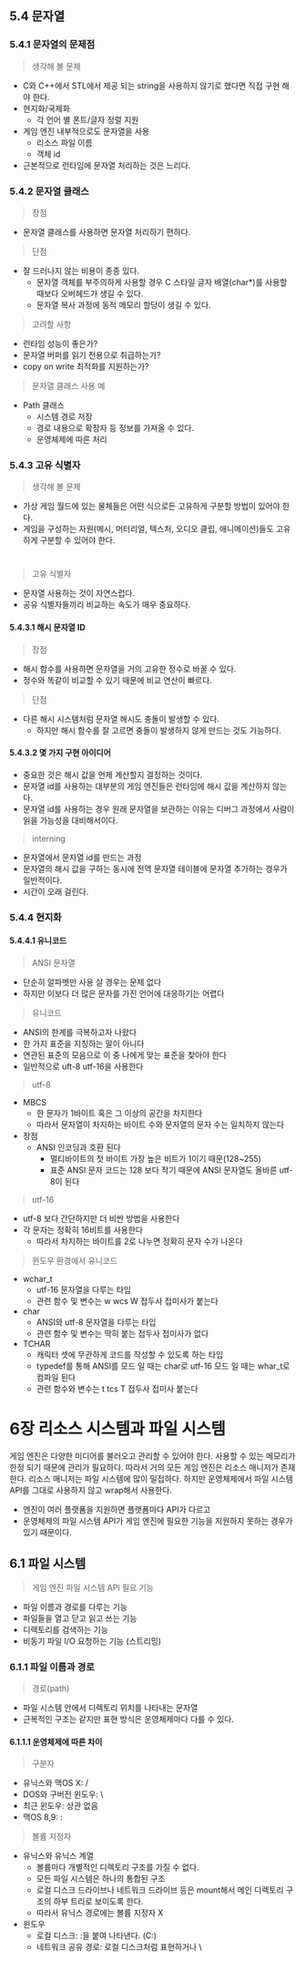 ## 5.4 문자열

### 5.4.1 문자열의 문제점

> 생각해 볼 문제
* C와 C++에서 STL에서 제공 되는 string을 사용하지 않기로 했다면 직접 구현 해야 한다.
* 현지화/국제화
  * 각 언어 별 폰트/글자 정렬 지원
* 게임 엔진 내부적으로도 문자열을 사용
  * 리소스 파일 이름
  * 객체 id
* 근본적으로 런타임에 문자열 처리하는 것은 느리다.

### 5.4.2 문자열 클래스

> 장점
* 문자열 클래스를 사용하면 문자열 처리하기 편하다.

> 단점
* 잘 드러나지 않는 비용이 종종 있다.
  * 문자열 객체를 부주의하게 사용할 경우 C 스타일 글자 배열(char*)를 사용할 때보다 오버헤드가 생길 수 있다.
  * 문자열 복사 과정에 동적 메모리 할당이 생길 수 있다.
  
> 고려할 사항
* 런타임 성능이 좋은가?
* 문자열 버퍼를 읽기 전용으로 취급하는가?
* copy on write 최적화를 지원하는가?

> 문자열 클래스 사용 예
* Path 클래스
  * 시스템 경로 저장
  * 경로 내용으로 확장자 등 정보를 가져올 수 있다.
  * 운영체제에 따른 처리
  
### 5.4.3 고유 식별자

> 생각해 볼 문제
* 가상 게임 월드에 있는 물체들은 어떤 식으로든 고유하게 구분할 방법이 있어야 한다.
* 게임을 구성하는 자원(메시, 머터리얼, 텍스처, 오디오 클립, 애니메이션)들도 고유하게 구분할 수 있어야 한다.

#

> 고유 식별자
* 문자열 사용하는 것이 자연스럽다.
* 공유 식별자들끼리 비교하는 속도가 매우 중요하다.

#### 5.4.3.1 해시 문자열 ID

> 장점
* 해시 함수를 사용하면 문자열을 거의 고유한 정수로 바꿀 수 있다.
* 정수와 똑같이 비교할 수 있기 때문에 비교 연산이 빠르다.

> 단점
* 다른 해시 시스템처럼 문자열 해시도 충돌이 발생할 수 있다.
  * 하지만 해시 함수를 잘 고르면 충돌이 발생하지 않게 만드는 것도 가능하다.
  
#### 5.4.3.2 몇 가지 구현 아이디어

* 중요한 것은 해시 값을 언제 계산할지 결정하는 것이다.
* 문자열 id를 사용하는 대부분의 게임 엔진들은 런타임에 해시 값을 계산하지 않는다.
* 문자열 id를 사용하는 경우 원래 문자열을 보관하는 이유는 디버그 과정에서 사람이 읽을 가능성을 대비해서이다.

> interning
* 문자열에서 문자열 id를 만드는 과정
* 문자열의 해시 값을 구하는 동시에 전역 문자열 테이블에 문자열 추가하는 경우가 일반적이다.
* 시간이 오래 걸린다.

### 5.4.4 현지화

#### 5.4.4.1 유니코드

> ANSI 문자열
* 단순히 알파벳만 사용 살 경우는 문제 없다
* 하지만 이보다 더 많은 문자를 가진 언어에 대응하기는 어렵다

> 유니코드
* ANSI의 한계를 극복하고자 나왔다
* 한 가지 표준을 지칭하는 말이 아니다
* 연관된 표준의 모음으로 이 중 나에게 맞는 표준을 찾아야 한다
* 일반적으로 uft-8 utf-16을 사용한다

> utf-8
* MBCS 
  * 한 문자가 1바이트 혹은 그 이상의 공간을 차지한다
  * 따라서 문자열이 차지하는 바이트 수와 문자열의 문자 수는 일치하지 않는다
* 장점
  * ANSI 인코딩과 호환 된다
    * 멀티바이트의 첫 바이트 가장 높은 비트가 1이기 때문(128~255)
    * 표준 ANSI 문자 코드는 128 보다 작기 때문에 ANSI 문자열도 올바른 utf-8이 된다
> utf-16
* utf-8 보다 간단하지만 더 비싼 방법을 사용한다
* 각 문자는 정확히 16비트를 사용한다
  * 따라서 차지하는 바이트를 2로 나누면 정확히 문자 수가 나온다

> 윈도우 환경에서 유니코드
* wchar_t
  * utf-16 문자열을 다루는 타입
  * 관련 함수 및 변수는 w wcs W 접두사 접미사가 붙는다
* char 
  * ANSI와 utf-8 문자열을 다루는 타입
  * 관련 함수 및 변수는 딱히 붙는 접두사 접미사가 없다
* TCHAR
  * 캐릭터 셋에 무관하게 코드를 작성할 수 있도록 하는 타입
  * typedef를 통해 ANSI를 모드 일 때는 char로 utf-16 모드 일 때는 whar_t로 컴파일 된다
  * 관련 함수와 변수는 t tcs T 접두사 접미사 붙는다
  
# 6장 리소스 시스템과 파일 시스템

게임 엔진은 다양한 미디어를 불러오고 관리할 수 있어야 한다.
사용할 수 있는 메모리가 한정 되기 때문에 관리가 필요하다.
따라서 거의 모든 게임 엔진은 리소스 매니저가 존재한다.
리소스 매니저는 파일 시스템에 많이 밀접하다.
하지만 운영체제에서 파일 시스템 API를 그대로 사용하지 않고 wrap해서 사용한다.
* 엔진이 여러 플랫폼을 지원하면 플랫폼마다 API가 다르고
* 운영체제의 파일 시스템 API가 게임 엔진에 필요한 기능을 지원하지 못하는 경우가 있기 때문이다.

## 6.1 파일 시스템

> 게임 엔진 파일 시스템 API 필요 기능
* 파일 이름과 경로를 다루는 기능
* 파일들을 열고 닫고 읽고 쓰는 기능
* 디렉토리를 검색하는 기능
* 비동기 파일 I/O 요청하는 기능 (스트리밍)

### 6.1.1 파일 이름과 경로

> 경로(path)
* 파일 시스템 안에서 디렉토리 위치를 나타내는 문자열
* 근복적인 구조는 같지만 표현 방식은 운영체제마다 다를 수 있다.

#### 6.1.1.1 운영체제에 따른 차이

> 구분자
* 유닉스와 맥OS X: /
* DOS와 구버전 윈도우: \
* 최근 윈도우: 상관 없음
* 맥OS 8,9: :

> 볼륨 지정자
* 유닉스와 유닉스 계열
  * 볼륨마다 개별적인 디렉토리 구조를 가질 수 없다.
  * 모든 파일 시스템은 하나의 통합된 구조
  * 로컬 디스크 드라이브나 네트워크 드라이브 등은 mount해서 메인 디렉토리 구조의 하부 트리로 보이도록 한다.
  * 따라서 유닉스 경로에는 볼륨 지정자 X
* 윈도우
  * 로컬 디스크: :을 붙여 나타낸다. (C:)
  * 네트워크 공유 경로: 로컬 디스크처럼 표현하거나 \\
